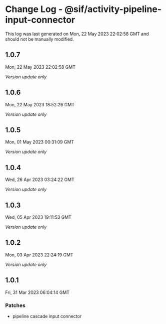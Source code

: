 # Change Log - @sif/activity-pipeline-input-connector

This log was last generated on Mon, 22 May 2023 22:02:58 GMT and should not be manually modified.

## 1.0.7
Mon, 22 May 2023 22:02:58 GMT

_Version update only_

## 1.0.6
Mon, 22 May 2023 18:52:26 GMT

_Version update only_

## 1.0.5
Mon, 01 May 2023 00:31:09 GMT

_Version update only_

## 1.0.4
Wed, 26 Apr 2023 03:24:22 GMT

_Version update only_

## 1.0.3
Wed, 05 Apr 2023 19:11:53 GMT

_Version update only_

## 1.0.2
Mon, 03 Apr 2023 22:24:19 GMT

_Version update only_

## 1.0.1
Fri, 31 Mar 2023 06:04:14 GMT

### Patches

- pipeline cascade input connector

